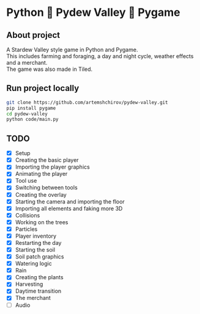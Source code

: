 # Python 🌾 Pydew Valley 🌾 Pygame

## About project

A Stardew Valley style game in Python and Pygame.\
This includes farming and foraging, a day and night cycle, weather effects and a merchant.\
The game was also made in Tiled.

## Run project locally

```bash
git clone https://github.com/artemshchirov/pydew-valley.git
pip install pygame
cd pydew-valley
python code/main.py
```

## TODO

- [x] Setup
- [x] Creating the basic player
- [x] Importing the player graphics
- [x] Animating the player
- [x] Tool use
- [x] Switching between tools
- [x] Creating the overlay
- [x] Starting the camera and importing the floor
- [x] Importing all elements and faking more 3D
- [x] Collisions
- [x] Working on the trees
- [x] Particles
- [x] Player inventory
- [x] Restarting the day
- [x] Starting the soil
- [x] Soil patch graphics
- [x] Watering logic
- [x] Rain
- [x] Creating the plants
- [x] Harvesting
- [x] Daytime transition
- [x] The merchant
- [ ] Audio
